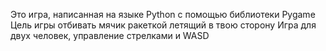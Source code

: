 Это игра, написанная на языке Python с помощью библиотеки Pygame
Цель игры отбивать мячик ракеткой летящий в твою сторону
Игра для двух человек, управление стрелками и WASD

